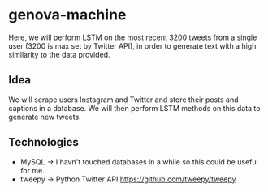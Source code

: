 # genova-machine #

Here, we will perform LSTM on the most recent 3200 tweets from a single user (3200 is max set by Twitter API), in order to generate text with a high similarity to the data provided.

## Idea ## 

We will scrape users Instagram and Twitter and store their posts and captions in a database.
We will then perform LSTM methods on this data to generate new tweets.

## Technologies ##

* MySQL -> I havn't touched databases in a while so this could be useful for me.
* tweepy -> Python Twitter API https://github.com/tweepy/tweepy